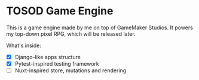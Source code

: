 # TOSOD Game Engine

This is a game engine made by me on top of GameMaker Studios. It powers my top-down pixel RPG, which will be released later.

What's inside:
- [x] Django-like apps structure
- [x] Pytest-inspired testing framework
- [ ] Nuxt-inspired store, mutations and rendering
